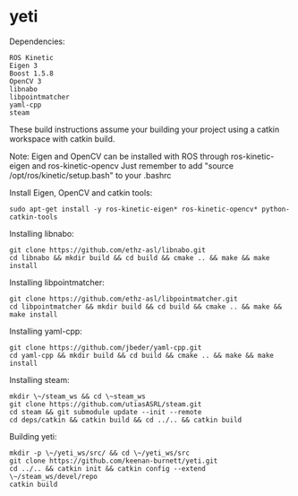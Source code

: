 # yeti

Dependencies:

```
ROS Kinetic
Eigen 3
Boost 1.5.8
OpenCV 3
libnabo
libpointmatcher
yaml-cpp
steam
```

These build instructions assume your building your project using a catkin workspace with catkin build.

Note: Eigen and OpenCV can be installed with ROS through ros-kinetic-eigen and ros-kinetic-opencv
Just remember to add "source /opt/ros/kinetic/setup.bash" to your .bashrc

Install Eigen, OpenCV and catkin tools:
```
sudo apt-get install -y ros-kinetic-eigen* ros-kinetic-opencv* python-catkin-tools
```

Installing libnabo:

```
git clone https://github.com/ethz-asl/libnabo.git
cd libnabo && mkdir build && cd build && cmake .. && make && make install
```

Installing libpointmatcher:

```
git clone https://github.com/ethz-asl/libpointmatcher.git
cd libpointmatcher && mkdir build && cd build && cmake .. && make && make install
```

Installing yaml-cpp:

```
git clone https://github.com/jbeder/yaml-cpp.git
cd yaml-cpp && mkdir build && cd build && cmake .. && make && make install
```

Installing steam:

```
mkdir \~/steam_ws && cd \~steam_ws
git clone https://github.com/utiasASRL/steam.git
cd steam && git submodule update --init --remote
cd deps/catkin && catkin build && cd ../.. && catkin build
```

Building yeti:

```
mkdir -p \~/yeti_ws/src/ && cd \~/yeti_ws/src
git clone https://github.com/keenan-burnett/yeti.git
cd ../.. && catkin init && catkin config --extend \~/steam_ws/devel/repo
catkin build
```
